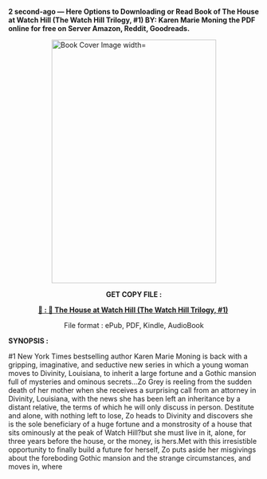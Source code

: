 <p><strong>2 second-ago &mdash; Here Options to Downloading or Read Book of The House at Watch Hill (The Watch Hill Trilogy, #1) BY: Karen Marie Moning the PDF online for free on Server Amazon, Reddit, Goodreads.</strong></p><p><a href="https://uk.ebookarea.xyz/?book=199531757-the-house-at-watch-hill"><img style="display: block; margin-left: auto; margin-right: auto;" src="https://i.gr-assets.com/images/S/compressed.photo.goodreads.com/books/1713990383l/199531757.jpg" alt="Book Cover Image width=" width="330" height="488" /></a></p><p style="text-align: center;"><strong>GET COPY FILE :</strong></p><p style="text-align: center;"><strong><a href="https://uk.ebookarea.xyz/?book=199531757-the-house-at-watch-hill" target="_blank" rel="noopener">📢 : 🔗 The House at Watch Hill (The Watch Hill Trilogy, #1)</a>&nbsp;</strong></p><p style="text-align: center;">File format : ePub, PDF, Kindle, AudioBook</p><p><strong>SYNOPSIS :</strong></p><p>#1 New York Times bestselling author Karen Marie Moning is back with a gripping, imaginative, and seductive new series in which a young woman moves to Divinity, Louisiana, to inherit a large fortune and a Gothic mansion full of mysteries and ominous secrets...Zo Grey is reeling from the sudden death of her mother when she receives a surprising call from an attorney in Divinity, Louisiana, with the news she has been left an inheritance by a distant relative, the terms of which he will only discuss in person. Destitute and alone, with nothing left to lose, Zo heads to Divinity and discovers she is the sole beneficiary of a huge fortune and a monstrosity of a house that sits ominously at the peak of Watch Hill?but she must live in it, alone, for three years before the house, or the money, is hers.Met with this irresistible opportunity to finally build a future for herself, Zo puts aside her misgivings about the foreboding Gothic mansion and the strange circumstances, and moves in, where </p>
